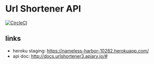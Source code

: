 # Url Shortener API
[![CircleCI](https://circleci.com/gh/pomidorus/urlshort-api/tree/master.svg?style=svg)](https://circleci.com/gh/pomidorus/urlshort-api/tree/master)

## links
- heroku staging: https://nameless-harbor-10282.herokuapp.com/
- api doc: http://docs.urlshortener3.apiary.io/#  
